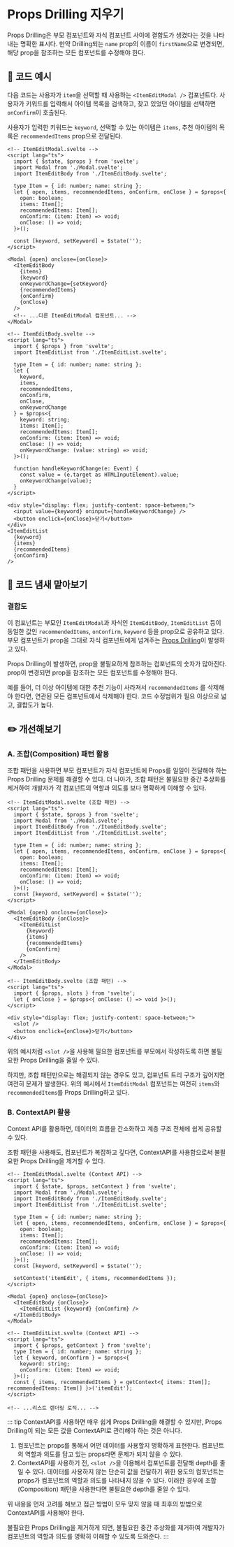 # Props Drilling 지우기

<div style="margin-top: 16px">
<Badge type="info" text="결합도" />
</div>

Props Drilling은 부모 컴포넌트와 자식 컴포넌트 사이에 결합도가 생겼다는 것을 나타내는 명확한 표시다.
만약 Drilling되는 `name` prop의 이름이 `firstName`으로 변경되면, 해당 prop을 참조하는 모든 컴포넌트를 수정해야 한다.

## 📝 코드 예시

다음 코드는 사용자가 `item`을 선택할 때 사용하는 `<ItemEditModal />` 컴포넌트다.
사용자가 키워드를 입력해서 아이템 목록을 검색하고, 찾고 있었던 아이템을 선택하면 `onConfirm`이 호출된다.

사용자가 입력한 키워드는 `keyword`, 선택할 수 있는 아이템은 `items`, 추천 아이템의 목록은 `recommendedItems` prop으로 전달된다.

```svelte
<!-- ItemEditModal.svelte -->
<script lang="ts">
  import { $state, $props } from 'svelte';
  import Modal from './Modal.svelte';
  import ItemEditBody from './ItemEditBody.svelte';

  type Item = { id: number; name: string };
  let { open, items, recommendedItems, onConfirm, onClose } = $props<{
    open: boolean;
    items: Item[];
    recommendedItems: Item[];
    onConfirm: (item: Item) => void;
    onClose: () => void;
  }>();

  const [keyword, setKeyword] = $state('');
</script>

<Modal {open} onclose={onClose}>
  <ItemEditBody
    {items}
    {keyword}
    onKeywordChange={setKeyword}
    {recommendedItems}
    {onConfirm}
    {onClose}
  />
  <!-- ...다른 ItemEditModal 컴포넌트... -->
</Modal>
```

```svelte
<!-- ItemEditBody.svelte -->
<script lang="ts">
  import { $props } from 'svelte';
  import ItemEditList from './ItemEditList.svelte';

  type Item = { id: number; name: string };
  let {
    keyword,
    items,
    recommendedItems,
    onConfirm,
    onClose,
    onKeywordChange
  } = $props<{
    keyword: string;
    items: Item[];
    recommendedItems: Item[];
    onConfirm: (item: Item) => void;
    onClose: () => void;
    onKeywordChange: (value: string) => void;
  }>();

  function handleKeywordChange(e: Event) {
    const value = (e.target as HTMLInputElement).value;
    onKeywordChange(value);
  }
</script>

<div style="display: flex; justify-content: space-between;">
  <input value={keyword} oninput={handleKeywordChange} />
  <button onclick={onClose}>닫기</button>
</div>
<ItemEditList
  {keyword}
  {items}
  {recommendedItems}
  {onConfirm}
/>
```

## 👃 코드 냄새 맡아보기

### 결합도

이 컴포넌트는 부모인 `ItemEditModal`과 자식인 `ItemEditBody`, `ItemEditList` 등이 동일한 값인 `recommendedItems`, `onConfirm`, `keyword` 등을 prop으로 공유하고 있다.
부모 컴포넌트가 prop을 그대로 자식 컴포넌트에게 넘겨주는 [Props Drilling](https://kentcdodds.com/blog/prop-drilling)이 발생하고 있다.

Props Drilling이 발생하면, prop을 불필요하게 참조하는 컴포넌트의 숫자가 많아진다.
prop이 변경되면 prop을 참조하는 모든 컴포넌트를 수정해야 한다.

예를 들어, 더 이상 아이템에 대한 추천 기능이 사라져서 `recommendedItems` 를 삭제해야 한다면, 연관된 모든 컴포넌트에서 삭제해야 한다.
코드 수정범위가 필요 이상으로 넓고, 결합도가 높다.

## ✏️ 개선해보기

### A. 조합(Composition) 패턴 활용

조합 패턴을 사용하면 부모 컴포넌트가 자식 컴포넌트에 Props를 일일이 전달해야 하는 Props Drilling 문제를 해결할 수 있다.
더 나아가, 조합 패턴은 불필요한 중간 추상화를 제거하여 개발자가 각 컴포넌트의 역할과 의도를 보다 명확하게 이해할 수 있다.

```svelte
<!-- ItemEditModal.svelte (조합 패턴) -->
<script lang="ts">
  import { $state, $props } from 'svelte';
  import Modal from './Modal.svelte';
  import ItemEditBody from './ItemEditBody.svelte';
  import ItemEditList from './ItemEditList.svelte';

  type Item = { id: number; name: string };
  let { open, items, recommendedItems, onConfirm, onClose } = $props<{
    open: boolean;
    items: Item[];
    recommendedItems: Item[];
    onConfirm: (item: Item) => void;
    onClose: () => void;
  }>();
  const [keyword, setKeyword] = $state('');
</script>

<Modal {open} onclose={onClose}>
  <ItemEditBody {onClose}>
    <ItemEditList
      {keyword}
      {items}
      {recommendedItems}
      {onConfirm}
    />
  </ItemEditBody>
</Modal>
```

```svelte
<!-- ItemEditBody.svelte (조합 패턴) -->
<script lang="ts">
  import { $props, slots } from 'svelte';
  let { onClose } = $props<{ onClose: () => void }>();
</script>

<div style="display: flex; justify-content: space-between;">
  <slot />
  <button onclick={onClose}>닫기</button>
</div>
```

위의 예시처럼 `<slot />`을 사용해 필요한 컴포넌트를 부모에서 작성하도록 하면 불필요한 Props Drilling을 줄일 수 있다.

하지만, 조합 패턴만으로는 해결되지 않는 경우도 있고, 컴포넌트 트리 구조가 깊어지면 여전히 문제가 발생한다.
위의 예시에서 `ItemEditModal` 컴포넌트는 여전히 `items`와 `recommendedItems`를 Props Drilling하고 있다.

### B. ContextAPI 활용

Context API를 활용하면, 데이터의 흐름을 간소화하고 계층 구조 전체에 쉽게 공유할 수 있다.

조합 패턴을 사용해도, 컴포넌트가 복잡하고 깊다면, ContextAPI를 사용함으로써 불필요한 Props Drilling을 제거할 수 있다.

```svelte
<!-- ItemEditModal.svelte (Context API) -->
<script lang="ts">
  import { $state, $props, setContext } from 'svelte';
  import Modal from './Modal.svelte';
  import ItemEditBody from './ItemEditBody.svelte';
  import ItemEditList from './ItemEditList.svelte';

  type Item = { id: number; name: string };
  let { open, items, recommendedItems, onConfirm, onClose } = $props<{
    open: boolean;
    items: Item[];
    recommendedItems: Item[];
    onConfirm: (item: Item) => void;
    onClose: () => void;
  }>();
  const [keyword, setKeyword] = $state('');

  setContext('itemEdit', { items, recommendedItems });
</script>

<Modal {open} onclose={onClose}>
  <ItemEditBody {onClose}>
    <ItemEditList {keyword} {onConfirm} />
  </ItemEditBody>
</Modal>
```

```svelte
<!-- ItemEditList.svelte (Context API) -->
<script lang="ts">
  import { $props, getContext } from 'svelte';
  type Item = { id: number; name: string };
  let { keyword, onConfirm } = $props<{
    keyword: string;
    onConfirm: (item: Item) => void;
  }>();
  const { items, recommendedItems } = getContext<{ items: Item[]; recommendedItems: Item[] }>('itemEdit');
</script>

<!-- ...리스트 렌더링 로직... -->
```

::: tip
ContextAPI를 사용하면 매우 쉽게 Props Drilling을 해결할 수 있지만, Props Drilling이 되는 모든 값을 ContextAPI로 관리해야 하는 것은 아니다.

1. 컴포넌트는 props를 통해서 어떤 데이터를 사용할지 명확하게 표현한다.
   컴포넌트의 역할과 의도를 담고 있는 props라면 문제가 되지 않을 수 있다.
2. ContextAPI를 사용하기 전, `<slot />`을 이용해서 컴포넌트를 전달해 depth를 줄일 수 있다.
   데이터를 사용하지 않는 단순히 값을 전달하기 위한 용도의 컴포넌트는 props가 컴포넌트의 역할과 의도를 나타내지 않을 수 있다. 이러한 경우에 조합(Composition) 패턴을 사용한다면 불필요한 depth를 줄일 수 있다.

위 내용을 먼저 고려를 해보고 접근 방법이 모두 맞지 않을 때 최후의 방법으로 ContextAPI를 사용해야 한다.

불필요한 Props Drilling을 제거하게 되면, 불필요한 중간 추상화를 제거하여 개발자가 컴포넌트의 역할과 의도를 명확히 이해할 수 있도록 도와준다.
:::
